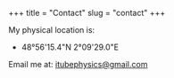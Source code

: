 +++
title = "Contact"
slug = "contact"
+++

My physical location is:

* 48°56'15.4"N 2°09'29.0"E

Email me at: itubephysics@gmail.com
